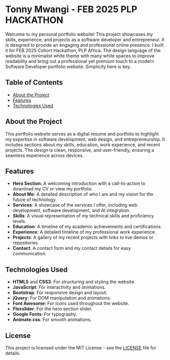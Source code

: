 # Tonny Mwangi - FEB 2025 PLP HACKATHON

Welcome to my personal portfolio website! This project showcases my skills, experience, and projects as a software developer and entrepreneur. It is designed to provide an engaging and professional online presence.
I built it for FEB 2025 Cohort Hackathon, PLP Africa. The design language of the website is a minimalist white theme with many white spaces to improve readability and bring out a professional yet premium touch to a modern Software Developer portfolio website. Simplicity here is key.
## Table of Contents

- [About the Project](#about-the-project)
- [Features](#features)
- [Technologies Used](#technologies-used)

## About the Project

This portfolio website serves as a digital resume and portfolio to highlight my expertise in software development, web design, and entrepreneurship. It includes sections about my skills, education, work experience, and recent projects. The design is clean, responsive, and user-friendly, ensuring a seamless experience across devices.

## Features

- **Hero Section**: A welcoming introduction with a call-to-action to download my CV or view my portfolio.
- **About Me**: A detailed description of who I am and my vision for the future of technology.
- **Services**: A showcase of the services I offer, including web development, software development, and AI integration.
- **Skills**: A visual representation of my technical skills and proficiency levels.
- **Education**: A timeline of my academic achievements and certifications.
- **Experience**: A detailed timeline of my professional work experience.
- **Projects**: A gallery of my recent projects with links to live demos or repositories.
- **Contact**: A contact form and my contact details for easy communication.

## Technologies Used

- **HTML5** and **CSS3**: For structuring and styling the website.
- **JavaScript**: For interactivity and animations.
- **Bootstrap**: For responsive design and layout.
- **jQuery**: For DOM manipulation and animations.
- **Font Awesome**: For icons used throughout the website.
- **Flexslider**: For the hero section slider.
- **Google Fonts**: For typography.
- **Animate.css**: For smooth animations.

## License
This project is licensed under the MIT License - see the [LICENSE](LICENSE) file for details.

